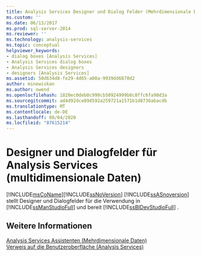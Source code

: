 ```yaml
---
title: Analysis Services Designer und Dialog Felder (Mehrdimensionale Daten) | Microsoft-Dokumentation
ms.custom: ''
ms.date: 06/13/2017
ms.prod: sql-server-2014
ms.reviewer: ''
ms.technology: analysis-services
ms.topic: conceptual
helpviewer_keywords:
- dialog boxes [Analysis Services]
- Analysis Services dialog boxes
- Analysis Services designers
- designers [Analysis Services]
ms.assetid: 50d634d8-fe29-4d65-a00a-9939dd6870d2
author: minewiskan
ms.author: owend
ms.openlocfilehash: 1820ec0deb0c990cb50924999b8c8ffc6fa90d3a
ms.sourcegitcommit: ad4d92dce894592a259721a1571b1d8736abacdb
ms.translationtype: MT
ms.contentlocale: de-DE
ms.lasthandoff: 08/04/2020
ms.locfileid: "87615214"
---
```

# <a name="analysis-services-designers-and-dialog-boxes-multidimensional-data"></a>Designer und Dialogfelder für Analysis Services (multidimensionale Daten)
  [!INCLUDE[msCoName](../includes/msconame-md.md)][!INCLUDE[ssNoVersion](../includes/ssnoversion-md.md)] [!INCLUDE[ssASnoversion](../includes/ssasnoversion-md.md)] stellt Designer und Dialogfelder für die Verwendung in [!INCLUDE[ssManStudioFull](../includes/ssmanstudiofull-md.md)] und bereit [!INCLUDE[ssBIDevStudioFull](../includes/ssbidevstudiofull-md.md)] .  
  
## <a name="see-also"></a>Weitere Informationen  
 [Analysis Services Assistenten &#40;Mehrdimensionale Daten&#41;](analysis-services-wizards-multidimensional-data.md)   
 [Verweis auf die Benutzeroberfläche &#40;Analysis Services&#41;](user-interface-reference-analysis-services.md)  
  
  
